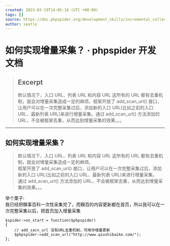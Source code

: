 ```yaml
---
created: 2023-03-19T14:05:18 (UTC +08:00)
tags: []
source: https://doc.phpspider.org/development_skills/incremental_collection.html
author: seatle
---
```


# 如何实现增量采集？ · phpspider 开发文档

> ## Excerpt
>
> 默认情况下，入口 URL、列表 URL 和内容 URL 这所有的 URL 都有去重机制，就会对增量采集造成一定的麻烦。框架开放了 add_scan_url() 接口，让用户可以在一次完整采集过后，添加新的入口 URL(比如之前的入口 URL、最新列表 URL)来进行增量采集。通过 add_scan_url() 方法添加的 URL，不会被框架去重，从而达到增量采集的效果。。。

---

## 如何实现增量采集？

> 默认情况下，入口 URL、列表 URL 和内容 URL 这所有的 URL 都有去重机制，就会对增量采集造成一定的麻烦。  
> 框架开放了 add_scan_url() 接口，让用户可以在一次完整采集过后，添加新的入口 URL(比如之前的入口 URL、最新列表 URL)来进行增量采集。  
> 通过 add_scan_url() 方法添加的 URL，不会被框架去重，从而达到增量采集的效果。。。

举个栗子:  
我已经把糗事百科一次性采集完了，而糗百的内容更新都在首页，所以我可以在一次完整采集以后，把首页加入增量采集

```
$spider->on_start = function($phpspider)
{
    // add_sacn_url 没有URL去重机制，可用作增量更新
    $phpspider->add_scan_url("http://www.qiushibaike.com/");
};
```

